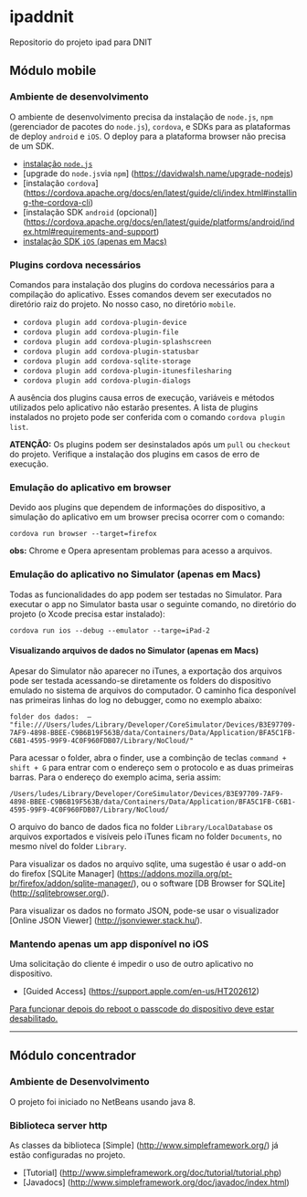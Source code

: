 # ipaddnit
Repositorio do projeto ipad para DNIT

## Módulo mobile 
### Ambiente de desenvolvimento
O ambiente de desenvolvimento precisa da instalação de `node.js`, `npm` (gerenciador de pacotes do `node.js`), `cordova`, e SDKs para as plataformas de deploy `android` e `iOS`. O deploy para a plataforma browser não precisa de um SDK.

* [instalação `node.js`](https://nodejs.org/en/download/package-manager/)
* [upgrade do `node.js`via `npm`] (https://davidwalsh.name/upgrade-nodejs)
* [instalação `cordova`] (https://cordova.apache.org/docs/en/latest/guide/cli/index.html#installing-the-cordova-cli)
* [instalação SDK `android` (opcional)] (https://cordova.apache.org/docs/en/latest/guide/platforms/android/index.html#requirements-and-support)
* [instalação SDK `iOS` (apenas em Macs)](https://cordova.apache.org/docs/en/latest/guide/platforms/ios/index.html#requirements-and-support)

### Plugins cordova necessários
Comandos para instalação dos plugins do cordova necessários para a compilação do aplicativo. Esses comandos devem ser executados no diretório raiz do projeto. No nosso caso, no diretório `mobile`.

* `cordova plugin add cordova-plugin-device`
* `cordova plugin add cordova-plugin-file`
* `cordova plugin add cordova-plugin-splashscreen`
* `cordova plugin add cordova-plugin-statusbar`
* `cordova plugin add cordova-sqlite-storage`
* `cordova plugin add cordova-plugin-itunesfilesharing`
* `cordova plugin add cordova-plugin-dialogs`

A ausência dos plugins causa erros de execução, variáveis e métodos utilizados pelo aplicativo não estarão presentes. A lista de plugins instalados no projeto pode ser conferida com o comando `cordova plugin list`.

__ATENÇÃO:__ Os plugins podem ser desinstalados após um `pull` ou `checkout` do projeto. Verifique a instalação dos plugins em casos de erro de execução.

### Emulação do aplicativo em browser
Devido aos plugins que dependem de informações do dispositivo, a simulação do aplicativo em um browser precisa ocorrer com o 
comando:

`cordova run browser --target=firefox`

__obs:__ Chrome e Opera apresentam problemas para acesso a arquivos.

### Emulação do aplicativo no Simulator (apenas em Macs)
Todas as funcionalidades do app podem ser testadas no Simulator. Para executar o app no Simulator basta usar o seguinte comando, no diretório do projeto (o Xcode precisa estar instalado):

`cordova run ios --debug --emulator --targe=iPad-2`

#### Visualizando arquivos de dados no Simulator (apenas em Macs)
Apesar do Simulator não aparecer no iTunes, a exportação dos arquivos pode ser testada acessando-se diretamente os folders do dispositivo emulado no sistema de arquivos do computador. O caminho fica desponível nas primeiras linhas do log no debugger, como no exemplo abaixo:

```
folder dos dados:  – "file:///Users/ludes/Library/Developer/CoreSimulator/Devices/B3E97709-7AF9-4898-BBEE-C9B6B19F563B/data/Containers/Data/Application/BFA5C1FB-C6B1-4595-99F9-4C0F960FDB07/Library/NoCloud/"
````

Para acessar o folder, abra o finder, use a combinção de teclas `command + shift + G` para entrar com o endereço sem o protocolo e as duas primeiras barras. Para o endereço do exemplo acima, seria assim:

```
/Users/ludes/Library/Developer/CoreSimulator/Devices/B3E97709-7AF9-4898-BBEE-C9B6B19F563B/data/Containers/Data/Application/BFA5C1FB-C6B1-4595-99F9-4C0F960FDB07/Library/NoCloud/
````
O arquivo do banco de dados fica no folder `Library/LocalDatabase` os arquivos exportados e visíveis pelo iTunes ficam no folder `Documents`, no mesmo nível do folder `Library`.

Para visualizar os dados no arquivo sqlite, uma sugestão é usar o add-on do firefox [SQLite Manager] (https://addons.mozilla.org/pt-br/firefox/addon/sqlite-manager/), ou o software [DB Browser for SQLite] (http://sqlitebrowser.org/). 

Para visualizar os dados no formato JSON, pode-se usar o visualizador [Online JSON Viewer] (http://jsonviewer.stack.hu/).

### Mantendo apenas um app disponível no iOS
Uma solicitação do cliente é impedir o uso de outro aplicativo no dispositivo.

* [Guided Access] (https://support.apple.com/en-us/HT202612)

[Para funcionar depois do reboot o passcode do dispositivo deve estar desabilitado.](http://stackoverflow.com/questions/20864999/make-ios-application-run-at-startup)

---
## Módulo concentrador
### Ambiente de Desenvolvimento
O projeto foi iniciado no NetBeans usando java 8.

### Biblioteca server http
As classes da biblioteca [Simple] (http://www.simpleframework.org/) já estão configuradas no projeto. 

* [Tutorial] (http://www.simpleframework.org/doc/tutorial/tutorial.php)
* [Javadocs] (http://www.simpleframework.org/doc/javadoc/index.html)
